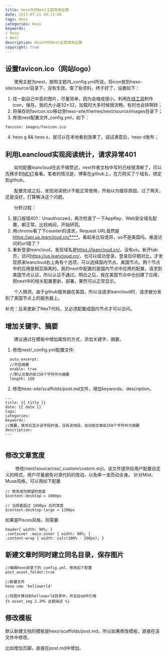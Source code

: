 ```yaml
---
title: Hexo中的Next主题常用设置
date: 2017-07-21 00:13:50
tags: Hexo
categories: Hexo
keywords: 
- Hexo
- Next
description: Hexo中的Next主题常用设置
copyright: true
---
```


## 设置favicon.ico（网站logo）
&emsp;&emsp;使用主题为next，按照主题内_config.yml所说，将icon放到hexo-site/source/目录下，没有生效。查了些资料，终于好了，设置如下：

1. 找一副自己中意的图片，尽量简单，因为会缩成很小。利用[在线工具](http://tool.lu/favicon/)制作icon，保存。我的大小是32*32，加载时大多时候很流畅，有时也会转啊转；
2. 将保存的favicon.ico移动至hexo-site/themes/next/source/images目录下；
3. 修改next配置文件_config.yml，如下：
```
favicon: images/favicon.ico
```
4. hexo g && hexo s，就可以在本地看到效果了。调试满意后，hexo d发布；

## 利用Leancloud实现阅读统计，请求异常401
&emsp;&emsp;如何配置leancloud在此不做赘述，next作者文档中写的已经很清晰了，可以先移步到[NEXT](http://theme-next.iissnan.com/getting-started.html#third-party-services)看看。笔者的情况是，博客在github上，在万网买了个域名，绑定到github。

&emsp;&emsp;配置完成之后，发现阅读统计不能正常使用，开始以为缓存原因，过了两天，还是没好，打算解决这个问题。

&emsp;&emsp;分析过程：

1. 接口报错401：Unauthorized，再次检查了一下AppKey、Web安全域名配置，都正常。比较纳闷，开始研究。
2. 用chrome看了下counter的请求，Request URL竟然是<https://api.us.leancloud.cn/****>。看起来比较诡异，us不是美国吗。难道访问的url错了？
3. 重新登录leancloud，发现域名是<https://leancloud.cn/>，没有us。新开tab页，访问<https://us.leancloud.cn/>，也可以成功登录。登录后仔细对比，才发现原来leancloud右上角有个选项，可以选择国内节点、美国节点。两个节点中的应用是相互隔离的。我的next中配置的是国内节点中应用的配置，请求到美国节点认证，所以认证不通过。明白之后，我在美国节点中也创建了应用，把next中的相关配置更新，部署，果然可以正常显示。

&emsp;&emsp;个人猜测，由于github服务器在美国，所以当请求leancloud时，请求被分发到了美国节点上的服务器上。

补充：后来更新了NexT代码，又必须配置成国内节点才可以访问。

## 增加关键字、摘要
&emsp;&emsp;建议通过在模板中增加属性的方式，添加关键字、摘要。

1. 修改next/_config.yml配置文件:
```
  auto_excerpt:
  //开启摘要
  enable: true
  //默认文章的前150个字符作为摘要
  length: 150
```
2. 修改hexo-site/scaffolds/post.md文件，增加keywords、description。
```
---
title: {{ title }}
date: {{ date }}
tags:
categories: 
keywords: 
//摘要，填写后显示该字段的值。没有该地段，自动取文章前150个字符作为摘要
description: 
---


```

## 修改文章宽度
&emsp;&emsp; 修改/next/source/css/_custom/custom.styl。该文件提供给用户配置自定义的样式，用户尽量避免对源代码的改动，以免牵一发而动全身。
针对Mist、Muse风格，可以用如下配置
```
// 修改成你期望的宽度
$content-desktop = 1080px

// 当视窗超过 1600px 后的宽度
$content-desktop-large = 1200px
```
如果是Pisces风格，则需要
```
header{ width: 90%; }
.container .main-inner { width: 90%; }
.content-wrap { width: calc(100% - 260px); }
```

## 新建文章时同时建立同名目录，保存图片

```
//编辑hexo目录下的_config.yml，修改如下配置
post_asset_folder:true

//新建文件
hexo new 'helloworld'

//将图片移动到helloworld目录中，并且在md中引用
{% asset_img 2.JPG 这是描述 %}
```

## 修改模板

默认新建文档的模板是hexo/scaffolds/post.md，所以如果修改模板，直接在该文件中修改。

比如增加页脚，直接在post.md中增加。
